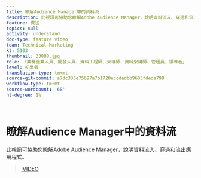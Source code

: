 ```yaml
---
title: 瞭解Audience Manager中的資料流
description: 此視訊可協助您瞭解Adobe Audience Manager，說明資料流入、穿過和流出應用程式。
feature: 概述
topics: null
activity: understand
doc-type: feature video
team: Technical Marketing
kt: 5103
thumbnail: 33888.jpg
role: 「業務從業人員、開發人員、資料工程師、架構師、資料架構師、管理員、領導者」
level: 初學者
translation-type: tm+mt
source-git-commit: a7dc335e75697a7b1720eccdadbb9605fdeda798
workflow-type: tm+mt
source-wordcount: '68'
ht-degree: 1%

---
```



# 瞭解Audience Manager中的資料流

此視訊可協助您瞭解Adobe Audience Manager，說明資料流入、穿過和流出應用程式。

>[!VIDEO](https://video.tv.adobe.com/v/33888/?quality=12)
